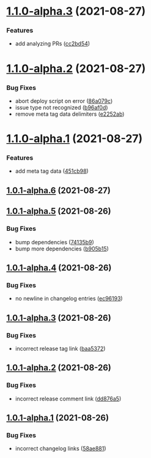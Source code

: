 # [1.1.0-alpha.3](https://github.com/parse-community/parse-issue-bot/compare/1.1.0-alpha.2...1.1.0-alpha.3) (2021-08-27)


### Features

* add analyzing PRs ([cc2bd54](https://github.com/parse-community/parse-issue-bot/commit/cc2bd54a6d9c2d53e9c889d80ea7dcf126912345))

# [1.1.0-alpha.2](https://github.com/parse-community/parse-issue-bot/compare/1.1.0-alpha.1...1.1.0-alpha.2) (2021-08-27)


### Bug Fixes

* abort deploy script on error ([86a079c](https://github.com/parse-community/parse-issue-bot/commit/86a079c2aa5f6e3f13ff90b3c5d820d30fc5672f))
* issue type not recognized ([b96af0d](https://github.com/parse-community/parse-issue-bot/commit/b96af0d41a0aef4632131e3a04784aedc20fa185))
* remove meta tag data delimiters ([e2252ab](https://github.com/parse-community/parse-issue-bot/commit/e2252abdd72b8dd17bbb39bb8d51add370e0d7d9))

# [1.1.0-alpha.1](https://github.com/parse-community/parse-issue-bot/compare/1.0.1-alpha.6...1.1.0-alpha.1) (2021-08-27)


### Features

* add meta tag data ([451cb98](https://github.com/parse-community/parse-issue-bot/commit/451cb98361fea22fba80668ba8da8ef99b18885b))

## [1.0.1-alpha.6](https://github.com/parse-community/parse-issue-bot/compare/1.0.1-alpha.5...1.0.1-alpha.6) (2021-08-27)

## [1.0.1-alpha.5](https://github.com/parse-community/parse-issue-bot/compare/1.0.1-alpha.4...1.0.1-alpha.5) (2021-08-26)


### Bug Fixes

* bump dependencies ([74135b9](https://github.com/parse-community/parse-issue-bot/commit/74135b9221fa0c2bc9485017ab15f9b3582f3e8b))
* bump more dependencies ([b905b15](https://github.com/parse-community/parse-issue-bot/commit/b905b15532f071eb6897f521f51c602ee31ee35b))

## [1.0.1-alpha.4](https://github.com/parse-community/parse-issue-bot/compare/1.0.1-alpha.3...1.0.1-alpha.4) (2021-08-26)


### Bug Fixes

* no newline in changelog entries ([ec96193](https://github.com/parse-community/parse-issue-bot/commit/ec96193ce89a53ec291229011c418da3b7ce8f48))

## [1.0.1-alpha.3](https://github.com/parse-community/parse-issue-bot/compare/1.0.1-alpha.2...1.0.1-alpha.3) (2021-08-26)


### Bug Fixes

* incorrect release tag link ([baa5372](https://github.com/parse-community/parse-issue-bot/commit/baa5372ef62febccba04ddfdd05029dcd7c2cbbe))

## [1.0.1-alpha.2](https://github.com/parse-community/parse-issue-bot/compare/1.0.1-alpha.1...1.0.1-alpha.2) (2021-08-26)


### Bug Fixes

* incorrect release comment link ([dd876a5](https://github.com/parse-community/parse-issue-bot/commit/dd876a5dd89fe2b9fcd542130752db9fa5425c8d))

## [1.0.1-alpha.1](https://github.com/parse-community/parse-issue-bot/compare/1.0.0...1.0.1-alpha.1) (2021-08-26)


### Bug Fixes

* incorrect changelog links ([58ae881](https://github.com/parse-community/parse-issue-bot/commit/58ae881e2c522d463c64816f1c359383390cd6ee))
